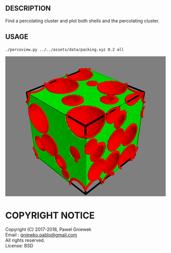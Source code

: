 ## DESCRIPTION ###
Find a percolating cluster and plot both shells and the percolating cluster. 

## USAGE ###

`./percoview.py ../../assets/data/packing.xyz 0.2 all`

![Shells and the percolating cluster](../../assets/img/percolation.png)

COPYRIGHT NOTICE
================
Copyright (C) 2017-2018,  Pawel Gniewek  
Email  : gniewko.pablo@gmail.com  
All rights reserved.  
License: BSD

